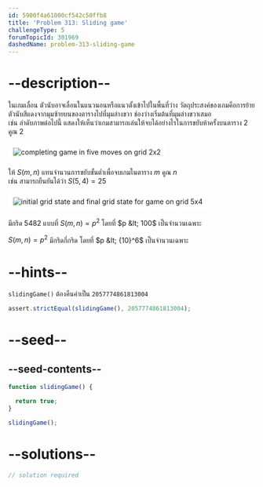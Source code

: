 ```yaml
---
id: 5900f4a61000cf542c50ffb8
title: 'Problem 313: Sliding game'
challengeType: 5
forumTopicId: 301969
dashedName: problem-313-sliding-game
---
```


# --description--

ในเกมเลื่อน ตัวนับอาจเลื่อนในแนวนอนหรือแนวตั้งเข้าไปในพื้นที่ว่าง วัตถุประสงค์ของเกมคือการย้ายตัวนับสีแดงจากมุมซ้ายบนของตารางไปที่มุมล่างขวา ช่องว่างเริ่มต้นที่มุมล่างขวาเสมอ  
เช่น ลำดับภาพต่อไปนี้ แสดงให้เห็นว่าเกมสามารถเล่นให้จบได้อย่างไรในการขยับห้าครั้งบนตาราง 2 คูณ 2

<img class="img-responsive center-block" alt="completing game in five moves on grid 2x2" src="https://cdn.freecodecamp.org/curriculum/project-euler/sliding-game-1.gif" style="background-color: white; padding: 10px;">

ให้ $S(m, n)$ แทนจำนวนการขยับขั้นต่ำเพื่อจบเกมในตาราง $m$ คูณ $n$  
เช่น สามารถยืนยันได้ว่า $S(5, 4) = 25$

<img class="img-responsive center-block" alt="initial grid state and final grid state for game on grid 5x4" src="https://cdn.freecodecamp.org/curriculum/project-euler/sliding-game-2.gif" style="background-color: white; padding: 10px;">

มีกริด 5482 แบบที่ $S(m, n) = p^2$ โดยที่ $p &lt; 100$ เป็นจำนวนเฉพาะ

$S(m, n) = p^2$ มีกริดกี่กริด โดยที่ $p &lt; {10}^6$ เป็นจำนวนเฉพาะ

# --hints--

`slidingGame()` ต้องคืนค่าเป็น `2057774861813004`

```js
assert.strictEqual(slidingGame(), 2057774861813004);
```

# --seed--

## --seed-contents--

```js
function slidingGame() {

  return true;
}

slidingGame();
```

# --solutions--

```js
// solution required
```
